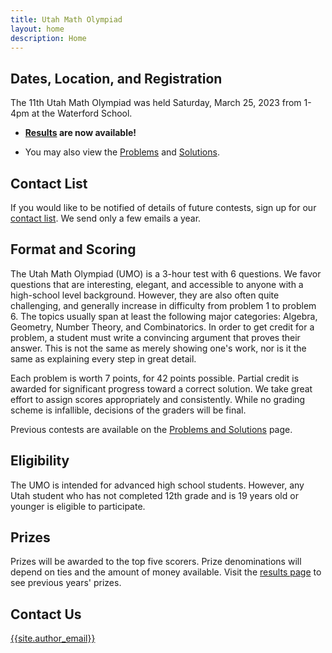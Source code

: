 ```yaml
---
title: Utah Math Olympiad
layout: home
description: Home
---
```


## Dates, Location, and Registration

The 11th Utah Math Olympiad was held Saturday, March 25, 2023 from 1-4pm at the Waterford School.

- **[Results](/results/2023) are now available!**

- You may also view the [Problems](/doc/2023UtahMathOlympiad.pdf) and [Solutions](/doc/2023UtahMathOlympiadSolutions.pdf).

<!-- HTML for registration link -->
<!-- <center><span>
<a class="registerlink" href="https://docs.google.com/forms/d/e/1FAIpQLSeCnoe1ILrpBIcQWzWJZFU74YVwB0BFigtMKlbW-BiVnnfQ6g/viewform?usp=sf_link">REGISTER HERE</a>
</span></center> -->

## Contact List

If you would like to be notified of details of future contests, sign up for our [contact list](https://forms.gle/64Ns5xXmiR6GHraJ7). We send only a few emails a year.

## Format and Scoring

The Utah Math Olympiad (UMO) is a 3-hour test with 6 questions. We favor questions that are interesting, elegant, and accessible to anyone with a high-school level background. However, they are also often quite challenging, and generally increase in difficulty from problem 1 to problem 6. The topics usually span at least the following major categories: Algebra, Geometry, Number Theory, and Combinatorics. In order to get credit for a problem, a student must write a convincing argument that proves their answer. This is not the same as merely showing one's work, nor is it the same as explaining every step in great detail.

Each problem is worth 7 points, for 42 points possible. Partial credit is awarded for significant progress toward a correct solution. We take great effort to assign scores appropriately and consistently. While no grading scheme is infallible, decisions of the graders will be final.

Previous contests are available on the [Problems and Solutions](problems) page.

## Eligibility

The UMO is intended for advanced high school students. However, any Utah student who has not completed 12th grade and is 19 years old or younger is eligible to participate.

## Prizes

Prizes will be awarded to the top five scorers. Prize denominations will depend on ties and the amount of money available. Visit the [results page](results) to see previous years' prizes.

## Contact Us

[{{site.author_email}}](mailto:{{site.author_email}})
